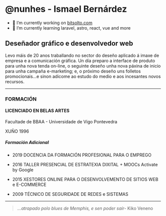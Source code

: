 # @nunhes - Ismael Bernárdez

- 🔭 I’m currently working on [bitsolto.com](bitsolto.com)
- 🌱 I’m currently learning laravel, astro, react, vue and more



## Deseñador gráfico e desenvolvedor web

Levo máis de 20 anos traballando no sector do deseño aplicado á imaxe de empresa e a comunicación gráfica. Un día preparo a interface de produto para unha nova tenda on-line, o seguinte deseño unha nova páxina de inicio para unha campaña e-marketing; e, o próximo deseño uns folletos promocionais...e sinon adicome ao estudo do medio e aos incesantes novos recursos.
______

### FORMACIÓN
#### LICENCIADO EN BELAS ARTES
Facultade de BBAA - Universidade de Vigo
Pontevedra

XUÑO 1996

##### Formación Adicional
- 2019 DOCENCIA DA FORMACIÓN PROFESIONAL PARA O EMPREGO

- 2016 TALLER PRESENCIAL DE ESTRATEXIA DIXITAL + MOOCs Activate by Google

- 2015 XESTORES ONLINE PARA O DESENVOLVEMENTO DE SITIOS WEB e E-COMMERCE

- 2009 TÉCNICO DE SEGURIDADE DE REDES e SISTEMAS

______


> *...atrapado polo blues de Memphis, e sen poder saír*-
> Kiko Veneno

<!--
**nunhes/nunhes** is a ✨ _special_ ✨ repository because its `README.md` (this file) appears on your GitHub profile.

Here are some ideas to get you started:

- 🔭 I’m currently working on [bitsolto.com](bitsolto.com)
- 🌱 I’m currently learning astro, react, vue and more
- 📫 How to reach me: ...
- 😄 Pronouns: ...
- ⚡ Fun fact: ...
-->
